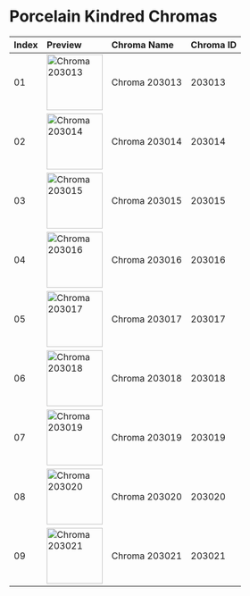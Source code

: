 # Porcelain Kindred Chromas

| Index | Preview | Chroma Name | Chroma ID |
|:---|:---|:---|:---|
| 01 | <img src='https://raw.communitydragon.org/latest/plugins/rcp-be-lol-game-data/global/default/v1/champion-chroma-images/203/203013.png' alt='Chroma 203013' width='100'> | Chroma 203013 | 203013 |
| 02 | <img src='https://raw.communitydragon.org/latest/plugins/rcp-be-lol-game-data/global/default/v1/champion-chroma-images/203/203014.png' alt='Chroma 203014' width='100'> | Chroma 203014 | 203014 |
| 03 | <img src='https://raw.communitydragon.org/latest/plugins/rcp-be-lol-game-data/global/default/v1/champion-chroma-images/203/203015.png' alt='Chroma 203015' width='100'> | Chroma 203015 | 203015 |
| 04 | <img src='https://raw.communitydragon.org/latest/plugins/rcp-be-lol-game-data/global/default/v1/champion-chroma-images/203/203016.png' alt='Chroma 203016' width='100'> | Chroma 203016 | 203016 |
| 05 | <img src='https://raw.communitydragon.org/latest/plugins/rcp-be-lol-game-data/global/default/v1/champion-chroma-images/203/203017.png' alt='Chroma 203017' width='100'> | Chroma 203017 | 203017 |
| 06 | <img src='https://raw.communitydragon.org/latest/plugins/rcp-be-lol-game-data/global/default/v1/champion-chroma-images/203/203018.png' alt='Chroma 203018' width='100'> | Chroma 203018 | 203018 |
| 07 | <img src='https://raw.communitydragon.org/latest/plugins/rcp-be-lol-game-data/global/default/v1/champion-chroma-images/203/203019.png' alt='Chroma 203019' width='100'> | Chroma 203019 | 203019 |
| 08 | <img src='https://raw.communitydragon.org/latest/plugins/rcp-be-lol-game-data/global/default/v1/champion-chroma-images/203/203020.png' alt='Chroma 203020' width='100'> | Chroma 203020 | 203020 |
| 09 | <img src='https://raw.communitydragon.org/latest/plugins/rcp-be-lol-game-data/global/default/v1/champion-chroma-images/203/203021.png' alt='Chroma 203021' width='100'> | Chroma 203021 | 203021 |
